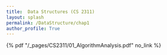 ```yaml
---
title:  Data Structures (CS 2311)
layout: splash
permalink: /DataStructure/chap1
author_profile: True
---
```

 {% pdf "/_pages/CS2311/01_AlgorithmAnalysis.pdf" no_link %}